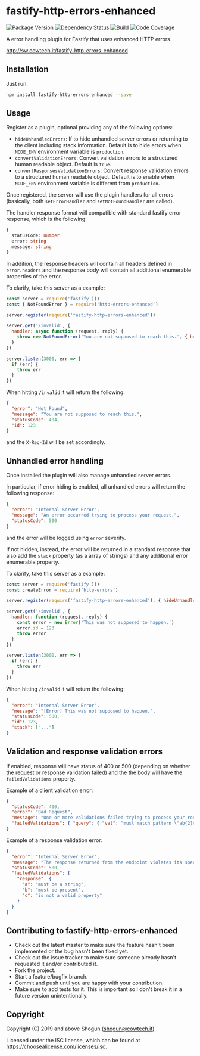 # fastify-http-errors-enhanced

[![Package Version](https://img.shields.io/npm/v/fastify-http-errors-enhanced.svg)](https://npm.im/fastify-http-errors-enhanced)
[![Dependency Status](https://img.shields.io/david/ShogunPanda/fastify-http-errors-enhanced)](https://david-dm.org/ShogunPanda/fastify-http-errors-enhanced)
[![Build](https://github.com/ShogunPanda/fastify-http-errors-enhanced/workflows/CI/badge.svg)](https://github.com/ShogunPanda/fastify-http-errors-enhanced/actions?query=workflow%3ACI)
[![Code Coverage](https://img.shields.io/codecov/c/gh/ShogunPanda/fastify-http-errors-enhanced?token=d0ae1643f35c4c4f9714a357f796d05d)](https://codecov.io/gh/ShogunPanda/fastify-http-errors-enhanced)

A error handling plugin for Fastify that uses enhanced HTTP errors.

http://sw.cowtech.it/fastify-http-errors-enhanced

## Installation

Just run:

```bash
npm install fastify-http-errors-enhanced --save
```

## Usage

Register as a plugin, optional providing any of the following options:

- `hideUnhandledErrors`: If to hide unhandled server errors or returning to the client including stack information. Default is to hide errors when `NODE_ENV` environment variable is `production`.
- `convertValidationErrors`: Convert validation errors to a structured human readable object. Default is `true`.
- `convertResponsesValidationErrors`: Convert response validation errors to a structured human readable object. Default is to enable when `NODE_ENV` environment variable is different from `production`.

Once registered, the server will use the plugin handlers for all errors (basically, both `setErrorHandler` and `setNotFoundHandler` are called).

The handler response format will compatible with standard fastify error response, which is the following:

```typescript
{
  statusCode: number
  error: string
  message: string
}
```

In addition, the response headers will contain all headers defined in `error.headers` and the response body will contain all additional enumerable properties of the error.

To clarify, take this server as a example:

```js
const server = require('fastify')()
const { NotFoundError } = require('http-errors-enhanced')

server.register(require('fastify-http-errors-enhanced'))

server.get('/invalid', {
  handler: async function (request, reply) {
    throw new NotFoundError('You are not supposed to reach this.', { header: { 'X-Req-Id': request.id, id: 123 } })
  }
})

server.listen(3000, err => {
  if (err) {
    throw err
  }
})
```

When hitting `/invalid` it will return the following:

```json
{
  "error": "Not Found",
  "message": "You are not supposed to reach this.",
  "statusCode": 404,
  "id": 123
}
```

and the `X-Req-Id` will be set accordingly.

## Unhandled error handling

Once installed the plugin will also manage unhandled server errors.

In particular, if error hiding is enabled, all unhandled errors will return the following response:

```json
{
  "error": "Internal Server Error",
  "message": "An error occurred trying to process your request.",
  "statusCode": 500
}
```

and the error will be logged using `error` severity.

If not hidden, instead, the error will be returned in a standard response that also add the `stack` property (as a array of strings) and any additional error enumerable property.

To clarify, take this server as a example:

```js
const server = require('fastify')()
const createError = require('http-errors')

server.register(require('fastify-http-errors-enhanced'), { hideUnhandledErrors: false })

server.get('/invalid', {
  handler: function (request, reply) {
    const error = new Error('This was not supposed to happen.')
    error.id = 123
    throw error
  }
})

server.listen(3000, err => {
  if (err) {
    throw err
  }
})
```

When hitting `/invalid` it will return the following:

```json
{
  "error": "Internal Server Error",
  "message": "[Error] This was not supposed to happen.",
  "statusCode": 500,
  "id": 123,
  "stack": ["..."]
}
```

## Validation and response validation errors

If enabled, response will have status of 400 or 500 (depending on whether the request or response validation failed) and the the body will have the `failedValidations` property.

Example of a client validation error:

```json
{
  "statusCode": 400,
  "error": "Bad Request",
  "message": "One or more validations failed trying to process your request.",
  "failedValidations": { "query": { "val": "must match pattern \"ab{2}c\"", "val2": "is not a valid property" } }
}
```

Example of a response validation error:

```json
{
  "error": "Internal Server Error",
  "message": "The response returned from the endpoint violates its specification for the HTTP status 200.",
  "statusCode": 500,
  "failedValidations": {
    "response": {
      "a": "must be a string",
      "b": "must be present",
      "c": "is not a valid property"
    }
  }
}
```

## Contributing to fastify-http-errors-enhanced

- Check out the latest master to make sure the feature hasn't been implemented or the bug hasn't been fixed yet.
- Check out the issue tracker to make sure someone already hasn't requested it and/or contributed it.
- Fork the project.
- Start a feature/bugfix branch.
- Commit and push until you are happy with your contribution.
- Make sure to add tests for it. This is important so I don't break it in a future version unintentionally.

## Copyright

Copyright (C) 2019 and above Shogun (shogun@cowtech.it).

Licensed under the ISC license, which can be found at https://choosealicense.com/licenses/isc.
